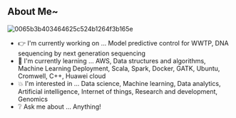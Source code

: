 ## About Me~

![0065b3b403464625c524b1264f3b165e](https://user-images.githubusercontent.com/45563371/88962170-a585ce00-d2d8-11ea-8b71-3c014f8925d8.gif)

- :point_right: I'm currently working on ... Model predictive control for WWTP, DNA sequencing by next generation sequencing
- :information_desk_person: I'm currently learning ... AWS, Data structures and algorithms, Machine Learning Deployment, Scala, Spark, Docker, GATK, Ubuntu, Cromwell, C++, Huawei cloud
- :boom: I'm interested in ... Data science, Machine learning, Data analytics, Artificial intelligence, Internet of things, Research and development, Genomics
- :grey_question: Ask me about ... Anything!
